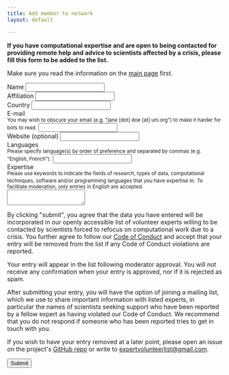 ```yaml
---
title: Add member to network
layout: default

---
```


**If you have computational expertise and are open to being contacted for providing remote help and advice to scientists affected by a crisis, please fill this form to be added to the list.**

Make sure you read the information on the [main page](https://research-support-network.github.io/) first.

<form method="POST" action="https://research-support-network.herokuapp.com/v3/entry/github/Research-Support-Network/research-support-network.github.io/main/member-submission">
  <input name="options[redirect]" type="hidden" value="https://research-support-network.github.io/submitted.html">
  <input name="options[slug]" type="hidden" value="{{ page.slug }}">

<div class="mb-3 row">
    <label for="form-name" class="form-label">Name</label>
    <input id="form-name" name="fields[name]" type="text" required>
  </div>

<div class="mb-3 row">
    <label for="form-affiliation" class="form-label">Affiliation</label>
    <input id="form-affiliation" name="fields[affiliation]" type="text" required>
  </div>

<div class="mb-3 row">
    <label for="form-country" class="form-label">Country</label>
    <input id="form-country" name="fields[country]" type="text" required>
  </div>

<div class="mb-3 row">
    <label for="form-email" class="form-label">E-mail</label><br>
    <small class="text-muted">You may wish to obscure your email (e.g. "jane [dot] doe [at] uni.org") to make it harder for bots to read.</small>
    <input id="form-email" name="fields[email]" type="text" required>
  </div>

<div class="mb-3 row">
    <label for="form-website" class="form-label">Website (optional)</label>
    <input id="form-website" name="fields[website]" type="text">
  </div>

<div class="mb-3 row">
    <label for="form-languages" class="form-label">Languages</label><br>
    <small class="text-muted">Please specify language(s) by order of preference and separated by commas (e.g. "English, French").</small>
    <input id="form-languages" name="fields[languages]" type="text" required>
  </div>

<div class="mb-3 row">
    <label for="form-expertise" class="form-label">Expertise</label><br>
    <small class="text-muted">Please use keywords to indicate the fields of research, types of data, computational techniques, software and/or programming languages that you have expertise in.</small>
  <small class="text-muted">To facilitate moderation, only entries in English are accepted.</small>
    <textarea id="form-expertise" name="fields[expertise]" required></textarea>
  </div>

<p>By clicking "submit", you agree that the data you have entered will be incorporated in our openly accessible list of volunteer experts willing to be contacted by  scientists forced to refocus on computational work due to a crisis. You further agree to follow our <a href="code-of-conduct.html">Code of Conduct</a> and accept that your entry will be removed from the list if any Code of Conduct violations are reported.</p>

<p>Your entry will appear in the list following moderator approval. You will not receive any confirmation when your entry is approved, nor if it is rejected as spam.</p>

<p>After submitting your entry, you will have the option of joining a mailing list, which we use to share important information with listed experts, in particular the names of scientists seeking support who have been reported by a fellow expert as having violated our Code of Conduct. We recommend that you do not respond if someone who has been reported tries to get in touch with you.</p>

<p>If you wish to have your entry removed at a later point, please open an issue on the project's <a href="https://github.com/Research-Support-Network/research-support-network.github.io">GitHub repo</a> or write to <a href="mailto:expertvolunteerlist@gmail.com">expertvolunteerlist@gmail.com</a>.</p>

<div class="mb-3 row">
    <button type="submit" class="btn btn-primary mb-3">Submit</button>
  </div>
</form>
